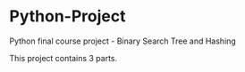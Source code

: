 # Python-Project
Python final course project - Binary Search Tree and Hashing

This project contains 3 parts. 
